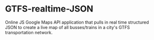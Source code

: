 GTFS-realtime-JSON
==================

Online JS Google Maps API application that pulls in real time structured JSON to create a live map of all busses/trains in a city's GTFS transportation network.
